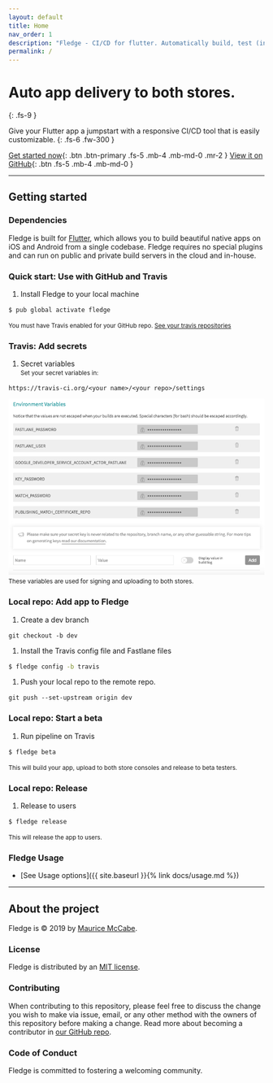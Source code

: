 ```yaml
---
layout: default
title: Home
nav_order: 1
description: "Fledge - CI/CD for flutter. Automatically build, test (including integration tests), sign and release your Flutter app to both Apple and Google stores. Supports tracing-back from any version of app to your source code."
permalink: /
---
```


# Auto app delivery to both stores.
{: .fs-9 }

Give your Flutter app a jumpstart with a responsive CI/CD tool that is easily customizable.
{: .fs-6 .fw-300 }

[Get started now](#getting-started){: .btn .btn-primary .fs-5 .mb-4 .mb-md-0 .mr-2 } [View it on GitHub](https://github.com/mmcc007/fledge){: .btn .fs-5 .mb-4 .mb-md-0 }

---

## Getting started

### Dependencies

Fledge is built for [Flutter](https://flutter.io/), which allows you to build beautiful native apps on iOS and Android from a single codebase. Fledge requires no special plugins and can run on public and private build servers in the cloud and in-house.

### Quick start: Use with GitHub and Travis

1. Install Fledge to your local machine
```
$ pub global activate fledge
```
<small>You must have Travis enabled for your GitHub repo. [See your travis repositories](https://travis-ci.org/account/repositories)</small>

### Travis: Add secrets

1. Secret variables  
<small>Set your secret variables in:</small>  
```
https://travis-ci.org/<your name>/<your repo>/settings
```
![secret variables](./assets/images/travis_secret_env.png)  
<small>These variables are used for signing and uploading to both stores.</small>

### Local repo: Add app to Fledge

1. Create a dev branch
```
git checkout -b dev
```
1. Install the Travis config file and Fastlane files
```bash
$ fledge config -b travis
```
1. Push your local repo to the remote repo.
```
git push --set-upstream origin dev
``` 

### Local repo: Start a beta

1. Run pipeline on Travis
```
$ fledge beta
```
<small>This will build your app, upload to both store consoles and release to beta testers.</small>

### Local repo: Release

1. Release to users
```
$ fledge release
```
<small>This will release the app to users.</small>

### Fledge Usage

- [See Usage options]({{ site.baseurl }}{% link docs/usage.md %})

---

## About the project

Fledge is &copy; 2019 by [Maurice McCabe](http://mauricemccabe.com).

### License

Fledge is distributed by an [MIT license](https://github.com/mmcc007/fledge/tree/master/LICENSE.txt).

### Contributing

When contributing to this repository, please feel free to discuss the change you wish to make via issue,
email, or any other method with the owners of this repository before making a change. Read more about becoming a contributor in [our GitHub repo](https://github.com/mmcc007/fledge#contributing).

### Code of Conduct

Fledge is committed to fostering a welcoming community.

